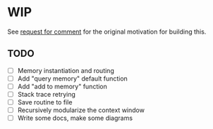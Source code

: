 # WIP

See [request for comment](motivation-rfc.md) for the original motivation for building this.

## TODO

- [ ] Memory instantiation and routing
- [ ] Add "query memory" default function
- [ ] Add "add to memory" function
- [ ] Stack trace retrying
- [ ] Save routine to file
- [ ] Recursively modularize the context window
- [ ] Write some docs, make some diagrams